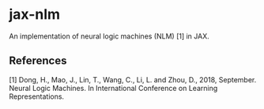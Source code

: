 # jax-nlm

An implementation of neural logic machines (NLM) [1] in JAX.

## References

[1] Dong, H., Mao, J., Lin, T., Wang, C., Li, L. and Zhou, D., 2018, September. Neural Logic Machines. In International Conference on Learning Representations.
